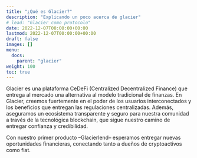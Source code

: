 ```yaml
---
title: "¿Qué es Glacier?"
description: "Explicando un poco acerca de glacier"
# lead: "Glacier como protocolo"
date: 2022-12-07T00:00:00+00:00
lastmod: 2022-12-07T00:00:00+00:00
draft: false
images: []
menu:
  docs:
    parent: "glacier"
weight: 100
toc: true
---
```


Glacier es una plataforma CeDeFi (Centralized Decentralized Finance) que entrega al mercado una alternativa al modelo tradicional de finanzas. En Glacier, creemos fuertemente en el poder de los usuarios interconectados y los beneficios que entregan las regulaciones centralizadas. Además, aseguramos un ecosistema transparente y seguro para nuestra comunidad a través de la tecnológica blockchain, que sigue nuestro camino de entregar confianza y credibilidad.

Con nuestro primer producto –Glacierlend– esperamos entregar nuevas oportunidades financieras, conectando tanto a dueños de cryptoactivos como fiat.

